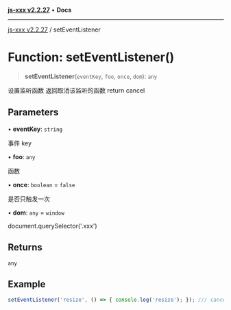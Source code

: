 [**js-xxx v2.2.27**](../README.md) • **Docs**

***

[js-xxx v2.2.27](../README.md) / setEventListener

# Function: setEventListener()

> **setEventListener**(`eventKey`, `foo`, `once`, `dom`): `any`

设置监听函数
返回取消该监听的函数 return cancel

## Parameters

• **eventKey**: `string`

事件 key

• **foo**: `any`

函数

• **once**: `boolean` = `false`

是否只触发一次

• **dom**: `any` = `window`

document.querySelector<HTMLDivElement>('.xxx')

## Returns

`any`

## Example

```ts
setEventListener('resize', () => { console.log('resize'); }); /// cancel 当前 listener 的 function
```
